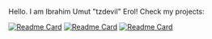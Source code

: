 Hello. I am Ibrahim Umut "tzdevil" Erol!
Check my projects:

[![Readme Card](https://github-readme-stats.vercel.app/api/pin/?username=tzdevil&repo=Harvest-Hustle)](https://github.com/tzdevil/Harvest-Hustle)
[![Readme Card](https://github-readme-stats.vercel.app/api/pin/?username=tzdevil&repo=Lexicon-Quest)](https://github.com/tzdevil/Lexicon-Quest)
[![Readme Card](https://github-readme-stats.vercel.app/api/pin/?username=tzdevil&repo=SceneSet)](https://github.com/tzdevil/SceneSet)
